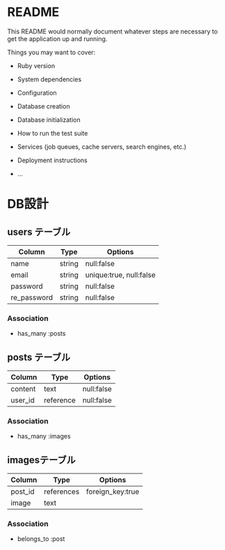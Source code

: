 # README

This README would normally document whatever steps are necessary to get the
application up and running.

Things you may want to cover:

* Ruby version

* System dependencies

* Configuration

* Database creation

* Database initialization

* How to run the test suite

* Services (job queues, cache servers, search engines, etc.)

* Deployment instructions

* ...


# DB設計

## users テーブル
|Column|Type|Options|
|------|----|-------|
|name|string|null:false|
|email|string|unique:true, null:false|
|password|string|null:false|
|re_password|string|null:false|

### Association
- has_many :posts

## posts テーブル
|Column|Type|Options|
|------|----|-------|
|content|text|null:false|
|user_id|reference|null:false|

### Association
- has_many :images

## imagesテーブル

|Column|Type|Options|
|------|----|-------|
|post_id|references|foreign_key:true|
|image|text||

### Association
- belongs_to :post